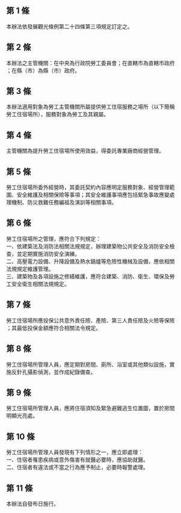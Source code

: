第 1 條
-------
本辦法依發展觀光條例第二十四條第三項規定訂定之。

第 2 條
-------
本辦法之主管機關：在中央為行政院勞工委員會；在直轄市為直轄市政府  
；在縣（市）為縣（市）政府。

第 3 條
-------
本辦法適用對象為勞工主管機關所屬提供勞工住宿服務之場所（以下簡稱  
勞工住宿場所），服務對象為勞工及其親屬。

第 4 條
-------
主管機關為提升勞工住宿場所使用效益，得委託專業廠商經營管理。

第 5 條
-------
勞工住宿場所委外經營時，其委託契約內容應明定服務對象、經營管理範  
圍、安全維護及相關保險等事項；其安全維護事項應包括緊急事故應變處  
理機制、防災救難任務編祖及演訓等相關事項。

第 6 條
-------
勞工住宿場所之管理，應符合下列規定：  
一、依建築法及消防法相關法規規定，辦理建築物公共安全及消防安全檢  
    查，並定期實施消防安全演練。  
二、高壓電力設備、升降設備及熱水鍋爐等危險性機械及設備，應依相關  
    法規規定維護管理。  
三、建築物及各項設施之修繕維護，應符合建築、消防、衛生、環保及勞  
    工安全衛生相關法規規定。

第 7 條
-------
勞工住宿場所應投保公共意外責任險、產險、第三人責任險及火險等保險  
；其最低投保金額應符合相關法令規定。

第 8 條
-------
勞工住宿場所管理人員，應定期對房間、廁所、浴室或其他類似設施，實  
施反針孔攝影偵測，並作成紀錄備查。

第 9 條
-------
勞工住宿場所管理人員，應將住宿須知及緊急避難逃生位置圖，置於房間  
明顯光亮處。

第 10 條
--------
勞工住宿場所管理人員發現有下列情形之一，應立即處理：  
一、住宿者罹患疾病或意外傷害有就醫必要時，應協助就醫。  
二、住宿者有違法或不當之行為應予制止，必要時報警處理。

第 11 條
--------
本辦法自發布日施行。

